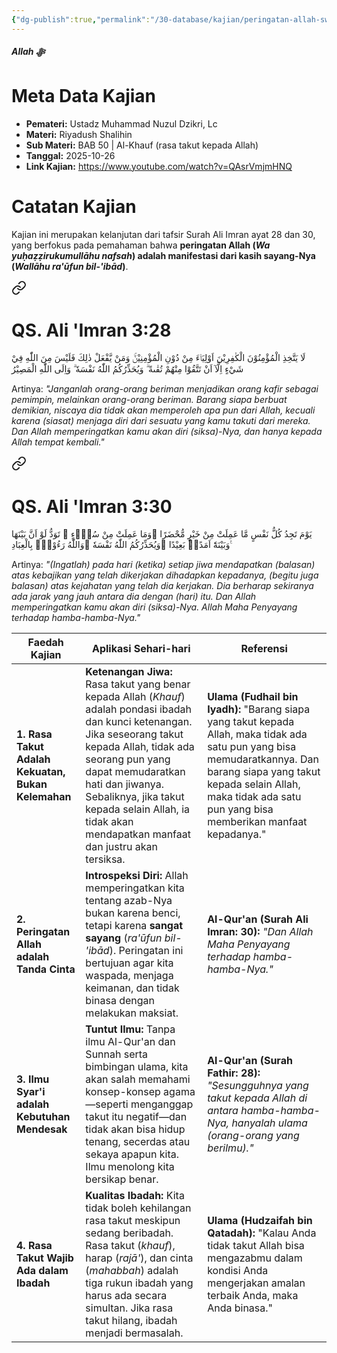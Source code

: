 ```yaml
---
{"dg-publish":true,"permalink":"/30-database/kajian/peringatan-allah-swt-adalah-tanda-cinta-nya/","tags":["kajian"]}
---
```


***Allah ﷻ*** 


# Meta Data Kajian 
<div><ul class="dataview list-view-ul"><li><span><strong>Pemateri:</strong> Ustadz Muhammad Nuzul Dzikri, Lc</span></li><li><span><strong>Materi:</strong> Riyadush Shalihin</span></li><li><span><strong>Sub Materi:</strong> BAB 50 | Al-Khauf (rasa takut kepada Allah)</span></li><li><span><strong>Tanggal:</strong> 2025-10-26</span></li><li><span><strong>Link Kajian:</strong> <a rel="noopener nofollow" class="external-link" href="https://www.youtube.com/watch?v=QAsrVmjmHNQ" target="_blank">https://www.youtube.com/watch?v=QAsrVmjmHNQ</a></span></li></ul></div>

# Catatan Kajian
Kajian ini merupakan kelanjutan dari tafsir Surah Ali Imran ayat 28 dan 30, yang berfokus pada pemahaman bahwa **peringatan Allah (_Wa yuḥaẓẓirukumullāhu nafsah_) adalah manifestasi dari kasih sayang-Nya (_Wallāhu ra'ūfun bil-'ibād_)**.

<div class="transclusion internal-embed is-loaded"><a class="markdown-embed-link" href="/30-database/al-quran/all-surah/#qs-ali-imran-3-28" aria-label="Open link"><svg xmlns="http://www.w3.org/2000/svg" width="24" height="24" viewBox="0 0 24 24" fill="none" stroke="currentColor" stroke-width="2" stroke-linecap="round" stroke-linejoin="round" class="svg-icon lucide-link"><path d="M10 13a5 5 0 0 0 7.54.54l3-3a5 5 0 0 0-7.07-7.07l-1.72 1.71"></path><path d="M14 11a5 5 0 0 0-7.54-.54l-3 3a5 5 0 0 0 7.07 7.07l1.71-1.71"></path></svg></a><div class="markdown-embed">



# QS. Ali 'Imran 3:28
لَا يَتَّخِذِ الْمُؤْمِنُوْنَ الْكٰفِرِيْنَ اَوْلِيَاۤءَ مِنْ دُوْنِ الْمُؤْمِنِيْنَۚ وَمَنْ يَّفْعَلْ ذٰلِكَ فَلَيْسَ مِنَ اللّٰهِ فِيْ شَيْءٍ اِلَّآ اَنْ تَتَّقُوْا مِنْهُمْ تُقٰىةً ۗ وَيُحَذِّرُكُمُ اللّٰهُ نَفْسَهٗ ۗ وَاِلَى اللّٰهِ الْمَصِيْرُ

Artinya: *"Janganlah orang-orang beriman menjadikan orang kafir sebagai pemimpin, melainkan orang-orang beriman. Barang siapa berbuat demikian, niscaya dia tidak akan memperoleh apa pun dari Allah, kecuali karena (siasat) menjaga diri dari sesuatu yang kamu takuti dari mereka. Dan Allah memperingatkan kamu akan diri (siksa)-Nya, dan hanya kepada Allah tempat kembali."*



</div></div>

<div class="transclusion internal-embed is-loaded"><a class="markdown-embed-link" href="/30-database/al-quran/all-surah/#qs-ali-imran-3-30" aria-label="Open link"><svg xmlns="http://www.w3.org/2000/svg" width="24" height="24" viewBox="0 0 24 24" fill="none" stroke="currentColor" stroke-width="2" stroke-linecap="round" stroke-linejoin="round" class="svg-icon lucide-link"><path d="M10 13a5 5 0 0 0 7.54.54l3-3a5 5 0 0 0-7.07-7.07l-1.72 1.71"></path><path d="M14 11a5 5 0 0 0-7.54-.54l-3 3a5 5 0 0 0 7.07 7.07l1.71-1.71"></path></svg></a><div class="markdown-embed">



# QS. Ali 'Imran 3:30
يَوْمَ تَجِدُ كُلُّ نَفْسٍ مَّا عَمِلَتْ مِنْ خَيْرٍ مُّحْضَرًا  ۛوَمَا عَمِلَتْ مِنْ سُوْۤءٍ ۛ تَوَدُّ لَوْ اَنَّ بَيْنَهَا وَبَيْنَهٗٓ اَمَدًاۢ بَعِيْدًا ۗوَيُحَذِّرُكُمُ اللّٰهُ نَفْسَهٗ ۗوَاللّٰهُ رَءُوْفٌۢ بِالْعِبَادِ ࣖ

Artinya: *"(Ingatlah) pada hari (ketika) setiap jiwa mendapatkan (balasan) atas kebajikan yang telah dikerjakan dihadapkan kepadanya, (begitu juga balasan) atas kejahatan yang telah dia kerjakan. Dia berharap sekiranya ada jarak yang jauh antara dia dengan (hari) itu. Dan Allah memperingatkan kamu akan diri (siksa)-Nya. Allah Maha Penyayang terhadap hamba-hamba-Nya."*



</div></div>


|**Faedah Kajian**|**Aplikasi Sehari-hari**|**Referensi**|
|---|---|---|
|**1. Rasa Takut Adalah Kekuatan, Bukan Kelemahan**|**Ketenangan Jiwa:** Rasa takut yang benar kepada Allah (_Khauf_) adalah pondasi ibadah dan kunci ketenangan. Jika seseorang takut kepada Allah, tidak ada seorang pun yang dapat memudaratkan hati dan jiwanya. Sebaliknya, jika takut kepada selain Allah, ia tidak akan mendapatkan manfaat dan justru akan tersiksa.|**Ulama (Fudhail bin Iyadh):** "Barang siapa yang takut kepada Allah, maka tidak ada satu pun yang bisa memudaratkannya. Dan barang siapa yang takut kepada selain Allah, maka tidak ada satu pun yang bisa memberikan manfaat kepadanya."|
|**2. Peringatan Allah adalah Tanda Cinta**|**Introspeksi Diri:** Allah memperingatkan kita tentang azab-Nya bukan karena benci, tetapi karena **sangat sayang** (_ra'ūfun bil-'ibād_). Peringatan ini bertujuan agar kita waspada, menjaga keimanan, dan tidak binasa dengan melakukan maksiat.|**Al-Qur'an (Surah Ali Imran: 30):** _"Dan Allah Maha Penyayang terhadap hamba-hamba-Nya."_|
|**3. Ilmu Syar'i adalah Kebutuhan Mendesak**|**Tuntut Ilmu:** Tanpa ilmu Al-Qur'an dan Sunnah serta bimbingan ulama, kita akan salah memahami konsep-konsep agama—seperti menganggap takut itu negatif—dan tidak akan bisa hidup tenang, secerdas atau sekaya apapun kita. Ilmu menolong kita bersikap benar.|**Al-Qur'an (Surah Fathir: 28):** _"Sesungguhnya yang takut kepada Allah di antara hamba-hamba-Nya, hanyalah ulama (orang-orang yang berilmu)."_|
|**4. Rasa Takut Wajib Ada dalam Ibadah**|**Kualitas Ibadah:** Kita tidak boleh kehilangan rasa takut meskipun sedang beribadah. Rasa takut (_khauf_), harap (_rajā'_), dan cinta (_mahabbah_) adalah tiga rukun ibadah yang harus ada secara simultan. Jika rasa takut hilang, ibadah menjadi bermasalah.|**Ulama (Hudzaifah bin Qatadah):** "Kalau Anda tidak takut Allah bisa mengazabmu dalam kondisi Anda mengerjakan amalan terbaik Anda, maka Anda binasa."|
 
 